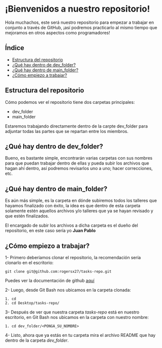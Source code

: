 # ¡Bienvenidos a nuestro repositorio!

Hola muchachos, este será nuestro repositorio para empezar a trabajar en conjunto a través de GitHub, ¡así podremos practicarlo al mismo tiempo que mejoramos en otros aspectos como programadores!


## Índice

-   [Estructura del repositorio](#to1)
-   [¿Qué hay dentro de dev_folder?](#to2)
-   [¿Qué hay dentro de main_folder?](#to3)
-   [¿Cómo empiezo a trabajar?](#to4)

<h2 id="to1">Estructura del repositorio</h2>

Cómo podemos ver el repositorio tiene dos carpetas principales:

 - dev_folder 
 - main_folder

Estaremos trabajando directamente dentro de la carpte dev_folder para adjuntar todas las partes que se repartan entre los miembros.

<h2 id="to2">¿Qué hay dentro de dev_folder?</h2>

Bueno, es bastante simple, encontrarán varias carpetas con sus nombres para que puedan trabajar dentro de ellas y pueda subir los archivos que hagan ahí dentro, así podremos revisarlos uno a uno; hacer correcciones, etc.

<h2 id="to3">¿Qué hay dentro de main_folder?</h2>

Es aún más simple, es la carpeta en dónde subiremos todos los talleres que hayamos finalizado con éxito, la idea es que dentro de esta carpeta solamente estén aquellos archivos y/o talleres que ya se hayan revisado y que estén finalizados.

El encargado de subir los archivos a dicha carpeta es el dueño del repositorio, en este caso sería yo **Juan Pablo**

<h2 id="to4">¿Cómo empiezo a trabajar? </h2>

1- Primero deberíamos clonar el repositorio, la recomendación sería clonarlo en el escritorio:

    git clone git@github.com:rogersx27/tasks-repo.git
   
Puedes ver la documentación de github <a href="https://docs.github.com/es/repositories/creating-and-managing-repositories/cloning-a-repository" target="_blank">aquí</a>

2- Luego, desde Git Bash nos ubicamos en la carpeta clonada:

	1. cd
	2. cd Desktop/tasks-repo/

3- Después de ver que nuestra carpeta _tasks-repo_ está en nuestro escritorio, en Git Bash nos ubicamos en la carpeta con nuestro nombre:

	1. cd dev_folder/<PONGA_SU_NOMBRE>

4- Listo, ahora que ya estás en tu carpeta mira el archivo README que hay dentro de la carpeta _dev_folder_.
